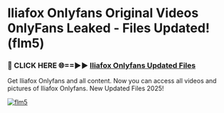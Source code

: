 # Iliafox Onlyfans Original Videos 0nlyFans Leaked - Files Updated! (flm5)

<h3>🔴 CLICK HERE 🌐==►► <a href="https://tinyurl.com/2m67pmp6" rel="nofollow">Iliafox Onlyfans Updated Files</a></h3>

Get Iliafox Onlyfans and all content. Now you can access all videos and pictures of Iliafox Onlyfans. New Updated Files 2025!

[![flm5](https://i.imgur.com/H4QAA4z.gif)](https://tinyurl.com/2m67pmp6)